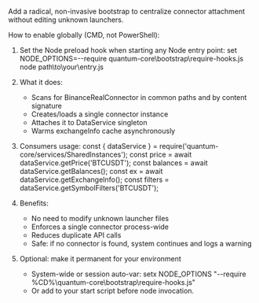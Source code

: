 Add a radical, non-invasive bootstrap to centralize connector attachment without editing unknown launchers.

How to enable globally (CMD, not PowerShell):

1) Set the Node preload hook when starting any Node entry point:
   set NODE_OPTIONS=--require quantum-core\bootstrap\require-hooks.js
   node path\to\your\entry.js

2) What it does:
   - Scans for BinanceRealConnector in common paths and by content signature
   - Creates/loads a single connector instance
   - Attaches it to DataService singleton
   - Warms exchangeInfo cache asynchronously

3) Consumers usage:
   const { dataService } = require('quantum-core/services/SharedInstances');
   const price = await dataService.getPrice('BTCUSDT');
   const balances = await dataService.getBalances();
   const ex = await dataService.getExchangeInfo();
   const filters = dataService.getSymbolFilters('BTCUSDT');

4) Benefits:
   - No need to modify unknown launcher files
   - Enforces a single connector process-wide
   - Reduces duplicate API calls
   - Safe: if no connector is found, system continues and logs a warning

5) Optional: make it permanent for your environment
   - System-wide or session auto-var:
     setx NODE_OPTIONS "--require %CD%\quantum-core\bootstrap\require-hooks.js"
   - Or add to your start script before node invocation.


